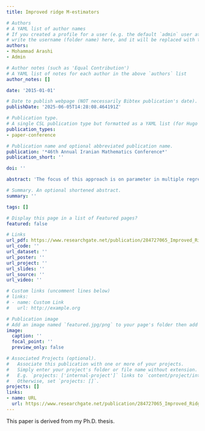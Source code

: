 ```yaml
---
title: Improved ridge M-estimators

# Authors
# A YAML list of author names
# If you created a profile for a user (e.g. the default `admin` user at `content/authors/admin/`), 
# write the username (folder name) here, and it will be replaced with their full name and linked to their profile.
authors:
- Mohammad Arashi
- Admin

# Author notes (such as 'Equal Contribution')
# A YAML list of notes for each author in the above `authors` list
author_notes: []

date: '2015-01-01'

# Date to publish webpage (NOT necessarily Bibtex publication's date).
publishDate: '2025-06-05T14:28:08.464191Z'

# Publication type.
# A single CSL publication type but formatted as a YAML list (for Hugo requirements).
publication_types:
- paper-conference

# Publication name and optional abbreviated publication name.
publication: '*46th Annual Iranian Mathematics Conference*'
publication_short: ''

doi: ''

abstract: 'The focus of this approach is on parameter in multiple regression model in the presence of multicollinearity and outliers. Some improved ridge M-estimators are defined and their performance is evaluated in a real example.'

# Summary. An optional shortened abstract.
summary: ''

tags: []

# Display this page in a list of Featured pages?
featured: false

# Links
url_pdf: https://www.researchgate.net/publication/284727065_Improved_Ridge_M_Estimators
url_code: ''
url_dataset: ''
url_poster: ''
url_project: ''
url_slides: ''
url_source: ''
url_video: ''

# Custom links (uncomment lines below)
# links:
# - name: Custom Link
#   url: http://example.org

# Publication image
# Add an image named `featured.jpg/png` to your page's folder then add a caption below.
image:
  caption: ''
  focal_point: ''
  preview_only: false

# Associated Projects (optional).
#   Associate this publication with one or more of your projects.
#   Simply enter your project's folder or file name without extension.
#   E.g. `projects: ['internal-project']` links to `content/project/internal-project/index.md`.
#   Otherwise, set `projects: []`.
projects: []
links:
- name: URL
  url: https://www.researchgate.net/publication/284727065_Improved_Ridge_M_Estimators
---
```


This paper is derived from my Ph.D. thesis.
